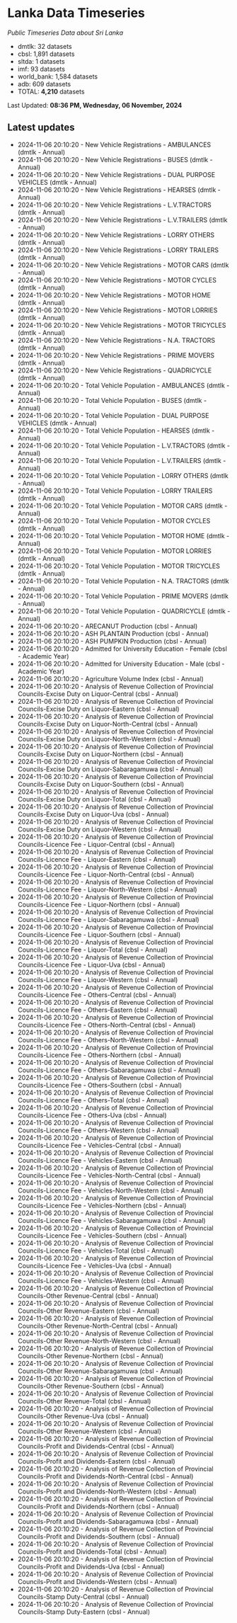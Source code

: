 # Lanka Data Timeseries
*Public Timeseries Data about Sri Lanka*

* dmtlk: 32 datasets
* cbsl: 1,891 datasets
* sltda: 1 datasets
* imf: 93 datasets
* world_bank: 1,584 datasets
* adb: 609 datasets
* TOTAL: **4,210** datasets

Last Updated: **08:36 PM, Wednesday, 06 November, 2024**

## Latest updates

* 2024-11-06 20:10:20 - New Vehicle Registrations - AMBULANCES (dmtlk - Annual)
* 2024-11-06 20:10:20 - New Vehicle Registrations - BUSES (dmtlk - Annual)
* 2024-11-06 20:10:20 - New Vehicle Registrations - DUAL PURPOSE VEHICLES (dmtlk - Annual)
* 2024-11-06 20:10:20 - New Vehicle Registrations - HEARSES (dmtlk - Annual)
* 2024-11-06 20:10:20 - New Vehicle Registrations - L.V.TRACTORS (dmtlk - Annual)
* 2024-11-06 20:10:20 - New Vehicle Registrations - L.V.TRAILERS (dmtlk - Annual)
* 2024-11-06 20:10:20 - New Vehicle Registrations - LORRY OTHERS (dmtlk - Annual)
* 2024-11-06 20:10:20 - New Vehicle Registrations - LORRY TRAILERS (dmtlk - Annual)
* 2024-11-06 20:10:20 - New Vehicle Registrations - MOTOR CARS (dmtlk - Annual)
* 2024-11-06 20:10:20 - New Vehicle Registrations - MOTOR CYCLES (dmtlk - Annual)
* 2024-11-06 20:10:20 - New Vehicle Registrations - MOTOR HOME (dmtlk - Annual)
* 2024-11-06 20:10:20 - New Vehicle Registrations - MOTOR LORRIES (dmtlk - Annual)
* 2024-11-06 20:10:20 - New Vehicle Registrations - MOTOR TRICYCLES (dmtlk - Annual)
* 2024-11-06 20:10:20 - New Vehicle Registrations - N.A. TRACTORS (dmtlk - Annual)
* 2024-11-06 20:10:20 - New Vehicle Registrations - PRIME MOVERS (dmtlk - Annual)
* 2024-11-06 20:10:20 - New Vehicle Registrations - QUADRICYCLE (dmtlk - Annual)
* 2024-11-06 20:10:20 - Total Vehicle Population - AMBULANCES (dmtlk - Annual)
* 2024-11-06 20:10:20 - Total Vehicle Population - BUSES (dmtlk - Annual)
* 2024-11-06 20:10:20 - Total Vehicle Population - DUAL PURPOSE VEHICLES (dmtlk - Annual)
* 2024-11-06 20:10:20 - Total Vehicle Population - HEARSES (dmtlk - Annual)
* 2024-11-06 20:10:20 - Total Vehicle Population - L.V.TRACTORS (dmtlk - Annual)
* 2024-11-06 20:10:20 - Total Vehicle Population - L.V.TRAILERS (dmtlk - Annual)
* 2024-11-06 20:10:20 - Total Vehicle Population - LORRY OTHERS (dmtlk - Annual)
* 2024-11-06 20:10:20 - Total Vehicle Population - LORRY TRAILERS (dmtlk - Annual)
* 2024-11-06 20:10:20 - Total Vehicle Population - MOTOR CARS (dmtlk - Annual)
* 2024-11-06 20:10:20 - Total Vehicle Population - MOTOR CYCLES (dmtlk - Annual)
* 2024-11-06 20:10:20 - Total Vehicle Population - MOTOR HOME (dmtlk - Annual)
* 2024-11-06 20:10:20 - Total Vehicle Population - MOTOR LORRIES (dmtlk - Annual)
* 2024-11-06 20:10:20 - Total Vehicle Population - MOTOR TRICYCLES (dmtlk - Annual)
* 2024-11-06 20:10:20 - Total Vehicle Population - N.A. TRACTORS (dmtlk - Annual)
* 2024-11-06 20:10:20 - Total Vehicle Population - PRIME MOVERS (dmtlk - Annual)
* 2024-11-06 20:10:20 - Total Vehicle Population - QUADRICYCLE (dmtlk - Annual)
* 2024-11-06 20:10:20 - ARECANUT Production (cbsl - Annual)
* 2024-11-06 20:10:20 - ASH PLANTAIN Production (cbsl - Annual)
* 2024-11-06 20:10:20 - ASH PUMPKIN Production (cbsl - Annual)
* 2024-11-06 20:10:20 - Admitted for University Education - Female (cbsl - Academic Year)
* 2024-11-06 20:10:20 - Admitted for University Education - Male (cbsl - Academic Year)
* 2024-11-06 20:10:20 - Agriculture Volume Index (cbsl - Annual)
* 2024-11-06 20:10:20 - Analysis of Revenue Collection of Provincial Councils-Excise Duty on Liquor-Central (cbsl - Annual)
* 2024-11-06 20:10:20 - Analysis of Revenue Collection of Provincial Councils-Excise Duty on Liquor-Eastern (cbsl - Annual)
* 2024-11-06 20:10:20 - Analysis of Revenue Collection of Provincial Councils-Excise Duty on Liquor-North-Central (cbsl - Annual)
* 2024-11-06 20:10:20 - Analysis of Revenue Collection of Provincial Councils-Excise Duty on Liquor-North-Western (cbsl - Annual)
* 2024-11-06 20:10:20 - Analysis of Revenue Collection of Provincial Councils-Excise Duty on Liquor-Northern (cbsl - Annual)
* 2024-11-06 20:10:20 - Analysis of Revenue Collection of Provincial Councils-Excise Duty on Liquor-Sabaragamuwa (cbsl - Annual)
* 2024-11-06 20:10:20 - Analysis of Revenue Collection of Provincial Councils-Excise Duty on Liquor-Southern (cbsl - Annual)
* 2024-11-06 20:10:20 - Analysis of Revenue Collection of Provincial Councils-Excise Duty on Liquor-Total (cbsl - Annual)
* 2024-11-06 20:10:20 - Analysis of Revenue Collection of Provincial Councils-Excise Duty on Liquor-Uva (cbsl - Annual)
* 2024-11-06 20:10:20 - Analysis of Revenue Collection of Provincial Councils-Excise Duty on Liquor-Western (cbsl - Annual)
* 2024-11-06 20:10:20 - Analysis of Revenue Collection of Provincial Councils-Licence Fee - Liquor-Central (cbsl - Annual)
* 2024-11-06 20:10:20 - Analysis of Revenue Collection of Provincial Councils-Licence Fee - Liquor-Eastern (cbsl - Annual)
* 2024-11-06 20:10:20 - Analysis of Revenue Collection of Provincial Councils-Licence Fee - Liquor-North-Central (cbsl - Annual)
* 2024-11-06 20:10:20 - Analysis of Revenue Collection of Provincial Councils-Licence Fee - Liquor-North-Western (cbsl - Annual)
* 2024-11-06 20:10:20 - Analysis of Revenue Collection of Provincial Councils-Licence Fee - Liquor-Northern (cbsl - Annual)
* 2024-11-06 20:10:20 - Analysis of Revenue Collection of Provincial Councils-Licence Fee - Liquor-Sabaragamuwa (cbsl - Annual)
* 2024-11-06 20:10:20 - Analysis of Revenue Collection of Provincial Councils-Licence Fee - Liquor-Southern (cbsl - Annual)
* 2024-11-06 20:10:20 - Analysis of Revenue Collection of Provincial Councils-Licence Fee - Liquor-Total (cbsl - Annual)
* 2024-11-06 20:10:20 - Analysis of Revenue Collection of Provincial Councils-Licence Fee - Liquor-Uva (cbsl - Annual)
* 2024-11-06 20:10:20 - Analysis of Revenue Collection of Provincial Councils-Licence Fee - Liquor-Western (cbsl - Annual)
* 2024-11-06 20:10:20 - Analysis of Revenue Collection of Provincial Councils-Licence Fee - Others-Central (cbsl - Annual)
* 2024-11-06 20:10:20 - Analysis of Revenue Collection of Provincial Councils-Licence Fee - Others-Eastern (cbsl - Annual)
* 2024-11-06 20:10:20 - Analysis of Revenue Collection of Provincial Councils-Licence Fee - Others-North-Central (cbsl - Annual)
* 2024-11-06 20:10:20 - Analysis of Revenue Collection of Provincial Councils-Licence Fee - Others-North-Western (cbsl - Annual)
* 2024-11-06 20:10:20 - Analysis of Revenue Collection of Provincial Councils-Licence Fee - Others-Northern (cbsl - Annual)
* 2024-11-06 20:10:20 - Analysis of Revenue Collection of Provincial Councils-Licence Fee - Others-Sabaragamuwa (cbsl - Annual)
* 2024-11-06 20:10:20 - Analysis of Revenue Collection of Provincial Councils-Licence Fee - Others-Southern (cbsl - Annual)
* 2024-11-06 20:10:20 - Analysis of Revenue Collection of Provincial Councils-Licence Fee - Others-Total (cbsl - Annual)
* 2024-11-06 20:10:20 - Analysis of Revenue Collection of Provincial Councils-Licence Fee - Others-Uva (cbsl - Annual)
* 2024-11-06 20:10:20 - Analysis of Revenue Collection of Provincial Councils-Licence Fee - Others-Western (cbsl - Annual)
* 2024-11-06 20:10:20 - Analysis of Revenue Collection of Provincial Councils-Licence Fee - Vehicles-Central (cbsl - Annual)
* 2024-11-06 20:10:20 - Analysis of Revenue Collection of Provincial Councils-Licence Fee - Vehicles-Eastern (cbsl - Annual)
* 2024-11-06 20:10:20 - Analysis of Revenue Collection of Provincial Councils-Licence Fee - Vehicles-North-Central (cbsl - Annual)
* 2024-11-06 20:10:20 - Analysis of Revenue Collection of Provincial Councils-Licence Fee - Vehicles-North-Western (cbsl - Annual)
* 2024-11-06 20:10:20 - Analysis of Revenue Collection of Provincial Councils-Licence Fee - Vehicles-Northern (cbsl - Annual)
* 2024-11-06 20:10:20 - Analysis of Revenue Collection of Provincial Councils-Licence Fee - Vehicles-Sabaragamuwa (cbsl - Annual)
* 2024-11-06 20:10:20 - Analysis of Revenue Collection of Provincial Councils-Licence Fee - Vehicles-Southern (cbsl - Annual)
* 2024-11-06 20:10:20 - Analysis of Revenue Collection of Provincial Councils-Licence Fee - Vehicles-Total (cbsl - Annual)
* 2024-11-06 20:10:20 - Analysis of Revenue Collection of Provincial Councils-Licence Fee - Vehicles-Uva (cbsl - Annual)
* 2024-11-06 20:10:20 - Analysis of Revenue Collection of Provincial Councils-Licence Fee - Vehicles-Western (cbsl - Annual)
* 2024-11-06 20:10:20 - Analysis of Revenue Collection of Provincial Councils-Other Revenue-Central (cbsl - Annual)
* 2024-11-06 20:10:20 - Analysis of Revenue Collection of Provincial Councils-Other Revenue-Eastern (cbsl - Annual)
* 2024-11-06 20:10:20 - Analysis of Revenue Collection of Provincial Councils-Other Revenue-North-Central (cbsl - Annual)
* 2024-11-06 20:10:20 - Analysis of Revenue Collection of Provincial Councils-Other Revenue-North-Western (cbsl - Annual)
* 2024-11-06 20:10:20 - Analysis of Revenue Collection of Provincial Councils-Other Revenue-Northern (cbsl - Annual)
* 2024-11-06 20:10:20 - Analysis of Revenue Collection of Provincial Councils-Other Revenue-Sabaragamuwa (cbsl - Annual)
* 2024-11-06 20:10:20 - Analysis of Revenue Collection of Provincial Councils-Other Revenue-Southern (cbsl - Annual)
* 2024-11-06 20:10:20 - Analysis of Revenue Collection of Provincial Councils-Other Revenue-Total (cbsl - Annual)
* 2024-11-06 20:10:20 - Analysis of Revenue Collection of Provincial Councils-Other Revenue-Uva (cbsl - Annual)
* 2024-11-06 20:10:20 - Analysis of Revenue Collection of Provincial Councils-Other Revenue-Western (cbsl - Annual)
* 2024-11-06 20:10:20 - Analysis of Revenue Collection of Provincial Councils-Profit and Dividends-Central (cbsl - Annual)
* 2024-11-06 20:10:20 - Analysis of Revenue Collection of Provincial Councils-Profit and Dividends-Eastern (cbsl - Annual)
* 2024-11-06 20:10:20 - Analysis of Revenue Collection of Provincial Councils-Profit and Dividends-North-Central (cbsl - Annual)
* 2024-11-06 20:10:20 - Analysis of Revenue Collection of Provincial Councils-Profit and Dividends-North-Western (cbsl - Annual)
* 2024-11-06 20:10:20 - Analysis of Revenue Collection of Provincial Councils-Profit and Dividends-Northern (cbsl - Annual)
* 2024-11-06 20:10:20 - Analysis of Revenue Collection of Provincial Councils-Profit and Dividends-Sabaragamuwa (cbsl - Annual)
* 2024-11-06 20:10:20 - Analysis of Revenue Collection of Provincial Councils-Profit and Dividends-Southern (cbsl - Annual)
* 2024-11-06 20:10:20 - Analysis of Revenue Collection of Provincial Councils-Profit and Dividends-Total (cbsl - Annual)
* 2024-11-06 20:10:20 - Analysis of Revenue Collection of Provincial Councils-Profit and Dividends-Uva (cbsl - Annual)
* 2024-11-06 20:10:20 - Analysis of Revenue Collection of Provincial Councils-Profit and Dividends-Western (cbsl - Annual)
* 2024-11-06 20:10:20 - Analysis of Revenue Collection of Provincial Councils-Stamp Duty-Central (cbsl - Annual)
* 2024-11-06 20:10:20 - Analysis of Revenue Collection of Provincial Councils-Stamp Duty-Eastern (cbsl - Annual)